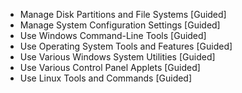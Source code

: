- Manage Disk Partitions and File Systems [Guided]
- Manage System Configuration Settings [Guided]
- Use Windows Command-Line Tools [Guided]
- Use Operating System Tools and Features [Guided]
- Use Various Windows System Utilities [Guided]
- Use Various Control Panel Applets [Guided]
- Use Linux Tools and Commands [Guided]
